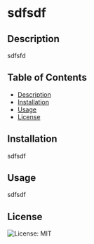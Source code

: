 # sdfsdf

## Description

sdfsfd

## Table of Contents

- [Description](#description)
- [Installation](#installation)
- [Usage](#usage)
- [License](#license)

## Installation

sdfsdf

## Usage

sdfsdf

## License

![License: MIT](https://img.shields.io/badge/License-MIT-yellow.svg)
